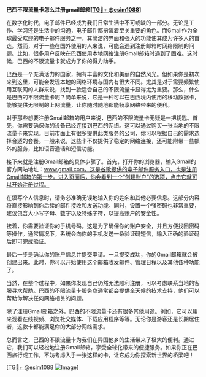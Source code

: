 **巴西不限流量卡怎么注册gmail邮箱[[TG💪+ @esim1088](https://t.me/s/esim1088)]**

在数字化时代，电子邮件已经成为我们日常生活中不可或缺的一部分。无论是工作、学习还是生活中的沟通，电子邮件都扮演着至关重要的角色。而Gmail作为全球最受欢迎的电子邮件服务之一，其简洁的界面和强大的功能使其成为许多人的首选。然而，对于一些在国外使用的人来说，可能会遇到注册邮箱时网络限制的问题。比如，很多用户反映在巴西使用本地网络注册Gmail邮箱时遇到了困难。这时候，巴西的不限流量卡就成为了你的得力助手。

巴西是一个充满活力的国家，拥有丰富的文化和美丽的自然风光。但如果你是初次来到这里，可能会发现本地的网络环境与国内有很大不同。尤其是对于需要频繁使用互联网的人群来说，找到一款适合自己的不限流量卡显得尤为重要。那么，什么是巴西的不限流量卡呢？简单来说，它是一种可以在巴西境内使用的移动数据卡，能够提供无限制的上网流量，让你随时随地都能畅享网络带来的便利。

对于那些想要注册Gmail邮箱的用户来说，巴西的不限流量卡无疑是一把钥匙。首先，你需要确保你的设备已经连接到巴西的网络。这可以通过购买一张当地的不限流量卡来实现。目前市面上有很多提供此类服务的公司，你可以根据自己的需求选择合适的套餐。一般来说，这些卡不仅提供了稳定的网络连接，还可能附带一些额外的服务，比如语音通话和短信功能。

接下来就是注册Gmail邮箱的具体步骤了。首先，打开你的浏览器，输入Gmail的官方网站地址：www.gmail.com。这是谷歌提供的电子邮件服务入口，也是注册Gmail邮箱的第一步。进入页面后，你会看到一个“创建账户”的选项，点击它就可以开始注册过程。

在填写个人信息时，请务必准确无误地输入你的姓名和其他必要信息。这部分内容将直接影响到你后续的邮件接收和发送功能。同时，设置一个强密码也非常重要，建议包含大小写字母、数字以及特殊字符，以提高账户的安全性。

接着，你需要验证你的手机号码。这是为了确保你的账户安全，并且方便找回密码等操作。通常情况下，系统会向你的手机发送一条验证码短信，输入正确的验证码后即可完成验证。

最后一步是确认你的账户信息并提交申请。一旦提交成功，你的Gmail邮箱就会被创建出来。此时，你可以开始使用这个邮箱收发邮件、管理日程以及其他各种功能了。

当然，在整个过程中，如果你发现自己仍然无法顺利注册，可以考虑联系当地的客服寻求帮助。巴西的不限流量卡服务商通常都会提供全天候的技术支持，他们可以帮助你解决任何网络相关的问题。

除了注册Gmail邮箱之外，巴西的不限流量卡还有很多其他用途。例如，它可以用来观看在线视频、浏览社交媒体、下载应用程序等等。无论你是游客还是长期居住者，这款卡都能满足你的大部分网络需求。

总而言之，巴西的不限流量卡为我们在异国他乡的生活带来了极大的便利。通过它，我们可以轻松地注册Gmail邮箱，享受全球化带来的便捷服务。如果你正在巴西旅行或工作，不妨考虑入手一张这样的卡，让它成为你探索新世界的桥梁吧！

[[TG💪+ @esim1088](https://t.me/s/esim1088) ![Image](https://i.postimg.cc/4NQfJmqS/Snipaste-2025-05-13-00-14-12.png)]